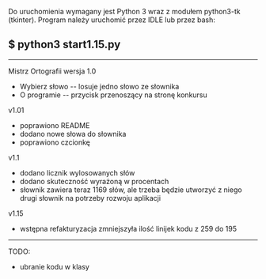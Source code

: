 Do uruchomienia wymagany jest Python 3 wraz
z modułem python3-tk (tkinter). Program należy uruchomić przez
IDLE lub przez bash:

$ python3 start1.15.py
----------------------------------------------------------
----------------------------------------------------------
Mistrz Ortografii wersja 1.0
- Wybierz słowo -- losuje jedno słowo ze słownika
- O programie   -- przycisk przenoszący na stronę konkursu

v1.01
- poprawiono README
- dodano nowe słowa do słownika
- poprawiono czcionkę

v1.1
- dodano licznik wylosowanych słów
- dodano skuteczność wyrażoną w procentach
- słownik zawiera teraz 1169 słów, ale trzeba będzie utworzyć z niego drugi słownik na potrzeby rozwoju aplikacji

v1.15
- wstępna refakturyzacja zmniejszyła ilość linijek kodu z 259 do 195
----------------------------------------------------------
TODO:
- ubranie kodu w klasy
